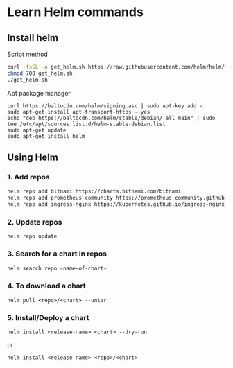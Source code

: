# Learn Helm commands


## Install helm

Script method

```bash
curl -fsSL -o get_helm.sh https://raw.githubusercontent.com/helm/helm/main/scripts/get-helm-3
chmod 700 get_helm.sh
./get_helm.sh
```

Apt package manager

```
curl https://baltocdn.com/helm/signing.asc | sudo apt-key add -
sudo apt-get install apt-transport-https --yes
echo "deb https://baltocdn.com/helm/stable/debian/ all main" | sudo tee /etc/apt/sources.list.d/helm-stable-debian.list
sudo apt-get update
sudo apt-get install helm
```

## Using Helm

### 1. Add repos

```bash
helm repo add bitnami https://charts.bitnami.com/bitnami
helm repo add prometheus-community https://prometheus-community.github.io/helm-charts
helm repo add ingress-nginx https://kubernetes.github.io/ingress-nginx
```
### 2. Update repos

```
helm repo update
```

### 3. Search for a chart in repos

```bash
helm search repo <name-of-chart>
```

### 4. To download a chart

```
helm pull <repo>/<chart> --untar
```


### 5. Install/Deploy a chart

```
helm install <release-name> <chart> --dry-run
```
or
```
helm install <release-name> <repo>/<chart> 
```